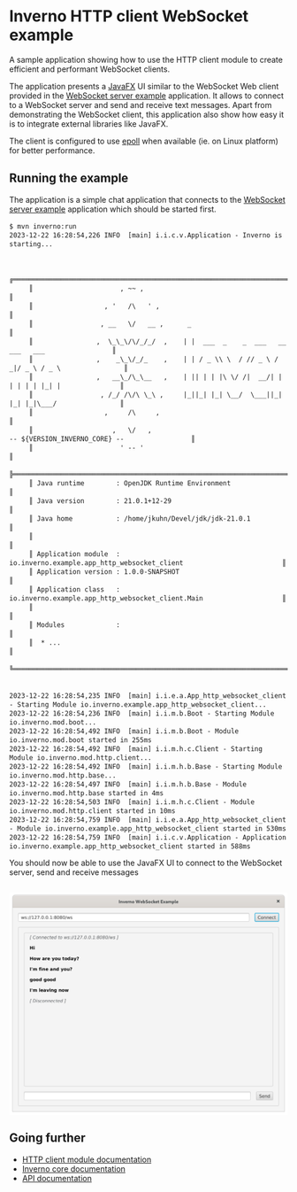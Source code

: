 [inverno-mod-http-client]: https://github.com/inverno-io/inverno-mods/blob/master/inverno-http-client/
[inverno-core-root-doc]: https://github.com/inverno-io/inverno-core/blob/master/doc/reference-guide.md
[inverno-javadoc]: https://inverno.io/docs/release/api/index.html
[inverno-example-http-websocket]: https://github.com/inverno-io/inverno-examples/blob/master/inverno-example-http-websocket/

[epoll]: https://en.wikipedia.org/wiki/Epoll
[javafx]: https://openjfx.io/

# Inverno HTTP client WebSocket example

A sample application showing how to use the HTTP client module to create efficient and performant WebSocket clients.

The application presents a [JavaFX][javafx] UI similar to the WebSocket Web client provided in the [WebSocket server example][inverno-example-http-websocket] application. It allows to connect to a WebSocket server and send and receive text messages. Apart from demonstrating the WebSocket client, this application also show how easy it is to integrate external libraries like JavaFX. 

The client is configured to use [epoll][epoll] when available (ie. on Linux platform) for better performance.

## Running the example

The application is a simple chat application that connects to the [WebSocket server example][inverno-example-http-websocket] application which should be started first.

```plaintext
$ mvn inverno:run
2023-12-22 16:28:54,226 INFO  [main] i.i.c.v.Application - Inverno is starting...


     ╔════════════════════════════════════════════════════════════════════════════════════════════╗
     ║                      , ~~ ,                                                                ║
     ║                  , '   /\   ' ,                                                            ║
     ║                 , __   \/   __ ,      _                                                    ║
     ║                ,  \_\_\/\/_/_/  ,    | |  ___  _    _  ___   __  ___   ___                 ║
     ║                ,    _\_\/_/_    ,    | | / _ \\ \  / // _ \ / _|/ _ \ / _ \                ║
     ║                ,   __\_/\_\__   ,    | || | | |\ \/ /|  __/| | | | | | |_| |               ║
     ║                 , /_/ /\/\ \_\ ,     |_||_| |_| \__/  \___||_| |_| |_|\___/                ║
     ║                  ,     /\     ,                                                            ║
     ║                    ,   \/   ,                                  -- ${VERSION_INVERNO_CORE} --                 ║
     ║                      ' -- '                                                                ║
     ╠════════════════════════════════════════════════════════════════════════════════════════════╣
     ║ Java runtime        : OpenJDK Runtime Environment                                          ║
     ║ Java version        : 21.0.1+12-29                                                         ║
     ║ Java home           : /home/jkuhn/Devel/jdk/jdk-21.0.1                                     ║
     ║                                                                                            ║
     ║ Application module  : io.inverno.example.app_http_websocket_client                         ║
     ║ Application version : 1.0.0-SNAPSHOT                                                       ║
     ║ Application class   : io.inverno.example.app_http_websocket_client.Main                    ║
     ║                                                                                            ║
     ║ Modules             :                                                                      ║
     ║  * ...                                                                                     ║
     ╚════════════════════════════════════════════════════════════════════════════════════════════╝


2023-12-22 16:28:54,235 INFO  [main] i.i.e.a.App_http_websocket_client - Starting Module io.inverno.example.app_http_websocket_client...
2023-12-22 16:28:54,236 INFO  [main] i.i.m.b.Boot - Starting Module io.inverno.mod.boot...
2023-12-22 16:28:54,492 INFO  [main] i.i.m.b.Boot - Module io.inverno.mod.boot started in 255ms
2023-12-22 16:28:54,492 INFO  [main] i.i.m.h.c.Client - Starting Module io.inverno.mod.http.client...
2023-12-22 16:28:54,492 INFO  [main] i.i.m.h.b.Base - Starting Module io.inverno.mod.http.base...
2023-12-22 16:28:54,497 INFO  [main] i.i.m.h.b.Base - Module io.inverno.mod.http.base started in 4ms
2023-12-22 16:28:54,503 INFO  [main] i.i.m.h.c.Client - Module io.inverno.mod.http.client started in 10ms
2023-12-22 16:28:54,759 INFO  [main] i.i.e.a.App_http_websocket_client - Module io.inverno.example.app_http_websocket_client started in 530ms
2023-12-22 16:28:54,759 INFO  [main] i.i.c.v.Application - Application io.inverno.example.app_http_websocket_client started in 588ms

```

You should now be able to use the JavaFX UI to connect to the WebSocket server, send and receive messages

<img src="src/img/inverno_javafx_chat.png" style="display: block; margin: 2em auto;"/>

## Going further

- [HTTP client module documentation][inverno-mod-http-client]
- [Inverno core documentation][inverno-core-root-doc]
- [API documentation][inverno-javadoc]
